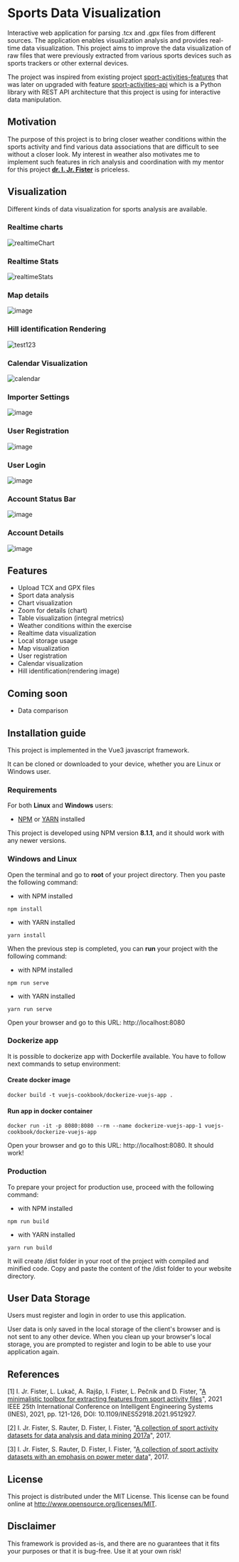 # Sports Data Visualization

Interactive web application for parsing .tcx and .gpx files from different sources. The application enables visualization analysis and provides real-time data visualization. This project aims to improve the data visualization of raw files that were previously extracted from various sports devices such as sports trackers or other external devices. 

The project was inspired from existing project <a href="https://github.com/firefly-cpp/sport-activities-features">sport-activities-features</a> that was later on upgraded with feature <a href="https://github.com/alenrajsp/sport-activities-features-api">sport-activities-api</a> which is a Python library with REST API architecture that this project is using for interactive data manipulation.

## Motivation

The purpose of this project is to bring closer weather conditions within the sports activity and find various data associations that are difficult to see without a closer look. My interest in weather also motivates me to implement such features in rich analysis and coordination with my mentor for this project <b>[dr. I. Jr. Fister](http://www.iztok-jr-fister.eu/)</b> is priceless.
## Visualization

Different kinds of data visualization for sports analysis are available.

### Realtime charts

![realtimeChart](https://user-images.githubusercontent.com/59646470/157679524-369ef174-0d1a-4308-adea-fbe123484887.gif)

### Realtime Stats

![realtimeStats](https://user-images.githubusercontent.com/59646470/157680109-74bc3fba-3294-44ac-9174-2180a567c33d.gif)

### Map details

![image](https://user-images.githubusercontent.com/59646470/157743120-b19e256b-31cb-4bb8-8eec-bef9d1b90a09.png)

### Hill identification Rendering

![test123](https://user-images.githubusercontent.com/59646470/172669710-c23c6205-f2f5-4837-bd4f-b01c53058db1.png)

### Calendar Visualization

![calendar](https://user-images.githubusercontent.com/59646470/172669093-5bdaf21c-8d7b-4df0-b5d2-8169ced05026.gif)

### Importer Settings

![image](https://user-images.githubusercontent.com/59646470/156993617-6f4ebe5a-d1e1-4022-a104-bd068239d275.png)

### User Registration

![image](https://user-images.githubusercontent.com/59646470/157900695-3132140e-089c-4959-8059-0b0b7396d994.png)

### User Login

![image](https://user-images.githubusercontent.com/59646470/157900521-572e7576-53a9-4563-b96e-4ad4d501ee8f.png)

### Account Status Bar

![image](https://user-images.githubusercontent.com/59646470/157900796-30290d0b-0fa0-4286-9fed-e5070f60b17e.png)

### Account Details

![image](https://user-images.githubusercontent.com/59646470/157900869-ba368f5c-c8c9-41ca-bfa8-bcc7aed80fa2.png)

## Features

- Upload TCX and GPX files
- Sport data analysis
- Chart visualization
- Zoom for details (chart)
- Table visualization (integral metrics)
- Weather conditions within the exercise
- Realtime data visualization
- Local storage usage
- Map visualization
- User registration
- Calendar visualization
- Hill identification(rendering image)

## Coming soon
- Data comparison

## Installation guide

This project is implemented in the Vue3 javascript framework. 

It can be cloned or downloaded to your device, whether you are Linux or Windows user.

### Requirements

For both <b>Linux</b> and <b>Windows</b> users:

- <a href="https://www.npmjs.com/">NPM</a> or <a href="https://yarnpkg.com/">YARN</a> installed

This project is developed using NPM version <b>8.1.1</b>, and it should work with any newer versions.

### Windows and Linux

Open the terminal and go to <b>root</b> of your project directory. Then you paste the following command:

- with NPM installed

```
npm install
```

- with YARN installed

```
yarn install
```

When the previous step is completed, you can <b>run</b> your project with the following command:

- with NPM installed

```
npm run serve
```

- with YARN installed

```
yarn run serve
```

Open your browser and go to this URL: http://localhost:8080

### Dockerize app

It is possible to dockerize app with Dockerfile available. You have to follow next commands to setup environment:

#### Create docker image
```
docker build -t vuejs-cookbook/dockerize-vuejs-app .
```

#### Run app in docker container
```
docker run -it -p 8080:8080 --rm --name dockerize-vuejs-app-1 vuejs-cookbook/dockerize-vuejs-app
```

Open your browser and go to this URL: http://localhost:8080. It should work!

### Production

To prepare your project for production use, proceed with the following command:

- with NPM installed

```
npm run build
```

- with YARN installed

```
yarn run build
```

It will create /dist folder in your root of the project with compiled and minified code. Copy and paste the content of the /dist folder to your website directory.

## User Data Storage

Users must register and login in order to use this application.

User data is only saved in the local storage of the client's browser and is not sent to any other device. When you clean up your browser's local storage, you are prompted to register and login to be able to use your application again.

## References

[1] I. Jr. Fister, L. Lukač, A. Rajšp, I. Fister, L. Pečnik and D. Fister, "[A minimalistic toolbox for extracting features from sport activity files](http://iztok-jr-fister.eu/static/publications/294.pdf)", 2021 IEEE 25th International Conference on Intelligent Engineering Systems (INES), 2021, pp. 121-126, DOI: 10.1109/INES52918.2021.9512927.

[2] I. Jr. Fister, S. Rauter, D. Fister, I. Fister, "[A collection of sport activity datasets for data analysis and data mining 2017a](https://academictorrents.com/details/f2221a292540ff3e6c85025754f775361c7cd886)", 2017.

[3] I. Jr. Fister, S. Rauter, D. Fister, I. Fister, "[A collection of sport activity datasets with an emphasis on power meter data](https://academictorrents.com/details/bf76b193960a96a683f9c2afde70acab9d3d757d)", 2017.

## License

This project is distributed under the MIT License. This license can be found online at <http://www.opensource.org/licenses/MIT>.

## Disclaimer

This framework is provided as-is, and there are no guarantees that it fits your purposes or that it is bug-free. Use it at your own risk!
